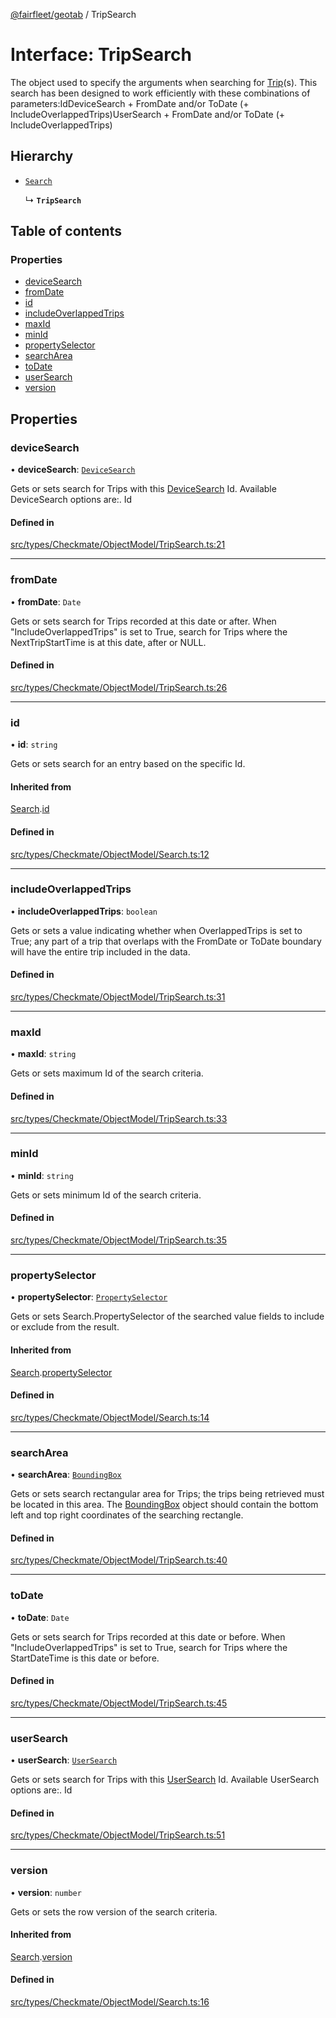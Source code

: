 [@fairfleet/geotab](../README.md) / TripSearch

# Interface: TripSearch

The object used to specify the arguments when searching for
 [Trip](Trip.md)(s).
 This search has been designed to work efficiently with these combinations of parameters:<list><item><description>Id</description></item><item><description>DeviceSearch + FromDate and/or ToDate (+ IncludeOverlappedTrips)</description></item><item><description>UserSearch + FromDate and/or ToDate (+ IncludeOverlappedTrips)</description></item></list>

## Hierarchy

- [`Search`](Search.md)

  ↳ **`TripSearch`**

## Table of contents

### Properties

- [deviceSearch](TripSearch.md#devicesearch)
- [fromDate](TripSearch.md#fromdate)
- [id](TripSearch.md#id)
- [includeOverlappedTrips](TripSearch.md#includeoverlappedtrips)
- [maxId](TripSearch.md#maxid)
- [minId](TripSearch.md#minid)
- [propertySelector](TripSearch.md#propertyselector)
- [searchArea](TripSearch.md#searcharea)
- [toDate](TripSearch.md#todate)
- [userSearch](TripSearch.md#usersearch)
- [version](TripSearch.md#version)

## Properties

### deviceSearch

• **deviceSearch**: [`DeviceSearch`](DeviceSearch.md)

Gets or sets search for Trips with this [DeviceSearch](DeviceSearch.md) Id.
 Available DeviceSearch options are:.
 <list><item><description>Id</description></item></list>

#### Defined in

[src/types/Checkmate/ObjectModel/TripSearch.ts:21](https://github.com/fairfleet/geotab/blob/d57d931/src/types/Checkmate/ObjectModel/TripSearch.ts#L21)

___

### fromDate

• **fromDate**: `Date`

Gets or sets search for Trips recorded at this date or after. When "IncludeOverlappedTrips" is set to True, search for Trips
 where the NextTripStartTime is at this date, after or NULL.

#### Defined in

[src/types/Checkmate/ObjectModel/TripSearch.ts:26](https://github.com/fairfleet/geotab/blob/d57d931/src/types/Checkmate/ObjectModel/TripSearch.ts#L26)

___

### id

• **id**: `string`

Gets or sets search for an entry based on the specific Id.

#### Inherited from

[Search](Search.md).[id](Search.md#id)

#### Defined in

[src/types/Checkmate/ObjectModel/Search.ts:12](https://github.com/fairfleet/geotab/blob/d57d931/src/types/Checkmate/ObjectModel/Search.ts#L12)

___

### includeOverlappedTrips

• **includeOverlappedTrips**: `boolean`

Gets or sets a value indicating whether when OverlappedTrips is set to True; any part of a trip that overlaps with the FromDate or ToDate boundary
 will have the entire trip included in the data.

#### Defined in

[src/types/Checkmate/ObjectModel/TripSearch.ts:31](https://github.com/fairfleet/geotab/blob/d57d931/src/types/Checkmate/ObjectModel/TripSearch.ts#L31)

___

### maxId

• **maxId**: `string`

Gets or sets maximum Id of the search criteria.

#### Defined in

[src/types/Checkmate/ObjectModel/TripSearch.ts:33](https://github.com/fairfleet/geotab/blob/d57d931/src/types/Checkmate/ObjectModel/TripSearch.ts#L33)

___

### minId

• **minId**: `string`

Gets or sets minimum Id of the search criteria.

#### Defined in

[src/types/Checkmate/ObjectModel/TripSearch.ts:35](https://github.com/fairfleet/geotab/blob/d57d931/src/types/Checkmate/ObjectModel/TripSearch.ts#L35)

___

### propertySelector

• **propertySelector**: [`PropertySelector`](PropertySelector.md)

Gets or sets Search.PropertySelector of the searched value fields to include or exclude from the result.

#### Inherited from

[Search](Search.md).[propertySelector](Search.md#propertyselector)

#### Defined in

[src/types/Checkmate/ObjectModel/Search.ts:14](https://github.com/fairfleet/geotab/blob/d57d931/src/types/Checkmate/ObjectModel/Search.ts#L14)

___

### searchArea

• **searchArea**: [`BoundingBox`](BoundingBox.md)

Gets or sets search rectangular area for Trips; the trips being retrieved must be located in this area.
 The [BoundingBox](BoundingBox.md) object should contain the bottom left and top right coordinates of the searching rectangle.

#### Defined in

[src/types/Checkmate/ObjectModel/TripSearch.ts:40](https://github.com/fairfleet/geotab/blob/d57d931/src/types/Checkmate/ObjectModel/TripSearch.ts#L40)

___

### toDate

• **toDate**: `Date`

Gets or sets search for Trips recorded at this date or before. When "IncludeOverlappedTrips" is set to True, search for Trips
 where the StartDateTime is this date or before.

#### Defined in

[src/types/Checkmate/ObjectModel/TripSearch.ts:45](https://github.com/fairfleet/geotab/blob/d57d931/src/types/Checkmate/ObjectModel/TripSearch.ts#L45)

___

### userSearch

• **userSearch**: [`UserSearch`](UserSearch.md)

Gets or sets search for Trips with this [UserSearch](UserSearch.md) Id.
 Available UserSearch options are:.
 <list><item><description>Id</description></item></list>

#### Defined in

[src/types/Checkmate/ObjectModel/TripSearch.ts:51](https://github.com/fairfleet/geotab/blob/d57d931/src/types/Checkmate/ObjectModel/TripSearch.ts#L51)

___

### version

• **version**: `number`

Gets or sets the row version of the search criteria.

#### Inherited from

[Search](Search.md).[version](Search.md#version)

#### Defined in

[src/types/Checkmate/ObjectModel/Search.ts:16](https://github.com/fairfleet/geotab/blob/d57d931/src/types/Checkmate/ObjectModel/Search.ts#L16)
